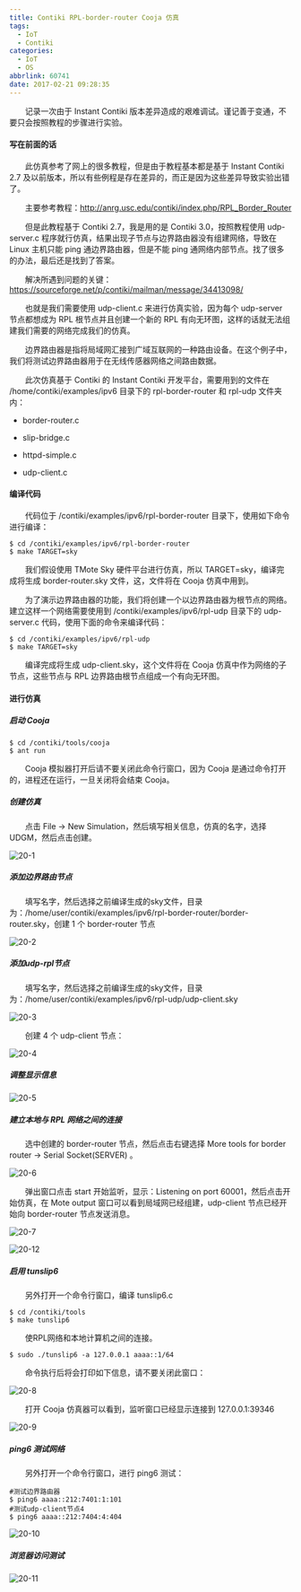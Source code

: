 ```yaml
---
title: Contiki RPL-border-router Cooja 仿真
tags:
  - IoT
  - Contiki
categories:
  - IoT
  - OS
abbrlink: 60741
date: 2017-02-21 09:28:35
---
```



　　记录一次由于 Instant Contiki 版本差异造成的艰难调试。谨记善于变通，不要只会按照教程的步骤进行实验。

<!--more-->

#### 写在前面的话

　　此仿真参考了网上的很多教程，但是由于教程基本都是基于 Instant Contiki 2.7 及以前版本，所以有些例程是存在差异的，而正是因为这些差异导致实验出错了。

　　主要参考教程：http://anrg.usc.edu/contiki/index.php/RPL_Border_Router

　　但是此教程基于 Contiki 2.7，我是用的是 Contiki 3.0，按照教程使用 udp-server.c 程序就行仿真，结果出现子节点与边界路由器没有组建网络，导致在 Linux 主机只能 ping 通边界路由器，但是不能 ping 通网络内部节点。找了很多的办法，最后还是找到了答案。

　　解决所遇到问题的关键：https://sourceforge.net/p/contiki/mailman/message/34413098/

　　也就是我们需要使用 udp-client.c 来进行仿真实验，因为每个 udp-server 节点都想成为 RPL 根节点并且创建一个新的 RPL 有向无环图，这样的话就无法组建我们需要的网络完成我们的仿真。

　　边界路由器是指将局域网汇接到广域互联网的一种路由设备。在这个例子中，我们将测试边界路由器用于在无线传感器网络之间路由数据。

　　此次仿真基于 Contiki 的 Instant Contiki 开发平台，需要用到的文件在 /home/contiki/examples/ipv6 目录下的 rpl-border-router 和 rpl-udp 文件夹内：

- border-router.c

- slip-bridge.c

- httpd-simple.c

- udp-client.c

#### 编译代码

　　代码位于 /contiki/examples/ipv6/rpl-border-router 目录下，使用如下命令进行编译：

```shell
$ cd /contiki/examples/ipv6/rpl-border-router
$ make TARGET=sky
```

　　我们假设使用 TMote Sky 硬件平台进行仿真，所以 TARGET=sky，编译完成将生成 border-router.sky 文件，这，文件将在 Cooja 仿真中用到。

　　为了演示边界路由器的功能，我们将创建一个以边界路由器为根节点的网络。建立这样一个网络需要使用到 /contiki/examples/ipv6/rpl-udp 目录下的 udp-server.c 代码，使用下面的命令来编译代码：

```shell
$ cd /contiki/examples/ipv6/rpl-udp
$ make TARGET=sky
```

　　编译完成将生成 udp-client.sky，这个文件将在 Cooja 仿真中作为网络的子节点，这些节点与 RPL 边界路由根节点组成一个有向无环图。

#### 进行仿真

##### 启动 Cooja

```shell
$ cd /contiki/tools/cooja
$ ant run
```

　　Cooja 模拟器打开后请不要关闭此命令行窗口，因为 Cooja 是通过命令打开的，进程还在运行，一旦关闭将会结束 Cooja。

##### 创建仿真

　　点击 File -> New Simulation，然后填写相关信息，仿真的名字，选择 UDGM，然后点击创建。

![20-1](http://fzy-blog.oss-cn-shenzhen.aliyuncs.com/2017/2/20-1.png)

##### 添加边界路由节点

　　填写名字，然后选择之前编译生成的sky文件，目录为：/home/user/contiki/examples/ipv6/rpl-border-router/border-router.sky，创建 1 个 border-router 节点

![20-2](http://fzy-blog.oss-cn-shenzhen.aliyuncs.com/2017/2/20-2.png)

##### 添加udp-rpl节点

　　填写名字，然后选择之前编译生成的sky文件，目录为：/home/user/contiki/examples/ipv6/rpl-udp/udp-client.sky

![20-3](http://fzy-blog.oss-cn-shenzhen.aliyuncs.com/2017/2/20-3.png)

　　创建 4 个 udp-client 节点：

![20-4](http://fzy-blog.oss-cn-shenzhen.aliyuncs.com/2017/2/20-4.png)

##### 调整显示信息

![20-5](http://fzy-blog.oss-cn-shenzhen.aliyuncs.com/2017/2/20-5.png)

##### 建立本地与 RPL 网络之间的连接

　　选中创建的 border-router 节点，然后点击右键选择 More tools for border router -> Serial Socket(SERVER) 。

![20-6](http://fzy-blog.oss-cn-shenzhen.aliyuncs.com/2017/2/20-6.png)

　　弹出窗口点击 start 开始监听，显示：Listening on port 60001，然后点击开始仿真，在 Mote output 窗口可以看到局域网已经组建，udp-client 节点已经开始向 border-router 节点发送消息。

![20-7](http://fzy-blog.oss-cn-shenzhen.aliyuncs.com/2017/2/20-7.png)

![20-12](http://fzy-blog.oss-cn-shenzhen.aliyuncs.com/2017/2/20-12.png)

##### 启用 tunslip6

　　另外打开一个命令行窗口，编译 tunslip6.c

```shell
$ cd /contiki/tools
$ make tunslip6
```

　　使RPL网络和本地计算机之间的连接。

```shell
$ sudo ./tunslip6 -a 127.0.0.1 aaaa::1/64
```

　　命令执行后将会打印如下信息，请不要关闭此窗口：


![20-8](http://fzy-blog.oss-cn-shenzhen.aliyuncs.com/2017/2/20-8.png)

　　打开 Cooja 仿真器可以看到，监听窗口已经显示连接到 127.0.0.1:39346

![20-9](http://fzy-blog.oss-cn-shenzhen.aliyuncs.com/2017/2/20-9.png)

##### ping6 测试网络

　　另外打开一个命令行窗口，进行 ping6 测试：

```shell
#测试边界路由器
$ ping6 aaaa::212:7401:1:101
#测试udp-client节点4
$ ping6 aaaa::212:7404:4:404
```

![20-10](http://fzy-blog.oss-cn-shenzhen.aliyuncs.com/2017/2/20-10.png)

##### 浏览器访问测试

![20-11](http://fzy-blog.oss-cn-shenzhen.aliyuncs.com/2017/2/20-11.png)
